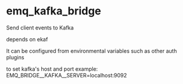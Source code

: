 # emq_kafka_bridge
Send client events to Kafka

depends on ekaf

It can be configured from environmental variables such as other auth plugins

to set kafka's host and port
example:
EMQ_BRIDGE__KAFKA__SERVER=localhost:9092
